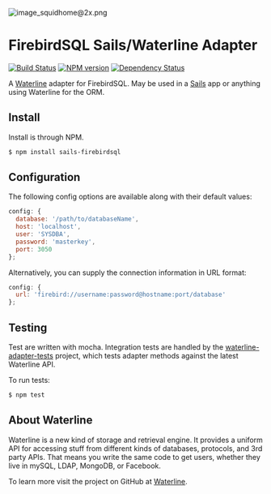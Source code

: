 ![image_squidhome@2x.png](http://i.imgur.com/RIvu9.png)

# FirebirdSQL Sails/Waterline Adapter

[![Build Status](https://travis-ci.org/balderdashy/sails-firebirdsql.png?branch=master)](https://travis-ci.org/balderdashy/sails-firebirdsql) [![NPM version](https://badge.fury.io/js/sails-firebirdsql.png)](http://badge.fury.io/js/sails-firebirdsql) [![Dependency Status](https://gemnasium.com/balderdashy/sails-firebirdsql.png)](https://gemnasium.com/balderdashy/sails-firebirdsql)

A [Waterline](https://github.com/balderdashy/waterline) adapter for FirebirdSQL. May be used in a [Sails](https://github.com/balderdashy/sails) app or anything using Waterline for the ORM.

## Install

Install is through NPM.

```bash
$ npm install sails-firebirdsql
```

## Configuration

The following config options are available along with their default values:

```javascript
config: {
  database: '/path/to/databaseName',
  host: 'localhost',
  user: 'SYSDBA',
  password: 'masterkey',
  port: 3050
};
```
Alternatively, you can supply the connection information in URL format:
```javascript
config: {
  url: 'firebird://username:password@hostname:port/database'
};
```

## Testing

Test are written with mocha. Integration tests are handled by the [waterline-adapter-tests](https://github.com/balderdashy/waterline-adapter-tests) project, which tests adapter methods against the latest Waterline API.

To run tests:

```bash
$ npm test
```

## About Waterline

Waterline is a new kind of storage and retrieval engine.  It provides a uniform API for accessing stuff from different kinds of databases, protocols, and 3rd party APIs.  That means you write the same code to get users, whether they live in mySQL, LDAP, MongoDB, or Facebook.

To learn more visit the project on GitHub at [Waterline](https://github.com/balderdashy/waterline).
